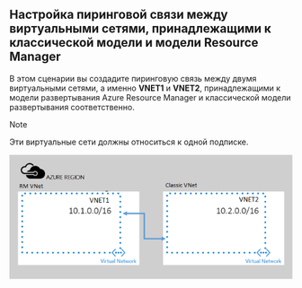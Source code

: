 ## Настройка пиринговой связи между виртуальными сетями, принадлежащими к классической модели и модели Resource Manager
В этом сценарии вы создадите пиринговую связь между двумя виртуальными сетями, а именно **VNET1** и **VNET2**, принадлежащими к модели развертывания Azure Resource Manager и классической модели развертывания соответственно.

> [!NOTE]
> Эти виртуальные сети должны относиться к одной подписке.
> 
> 

![Сценарий развертывания из ASM в ARM](./media/virtual-networks-create-vnetpeering-scenario-asmtoarm-include/figure01.PNG)

<!---HONumber=AcomDC_0921_2016-->